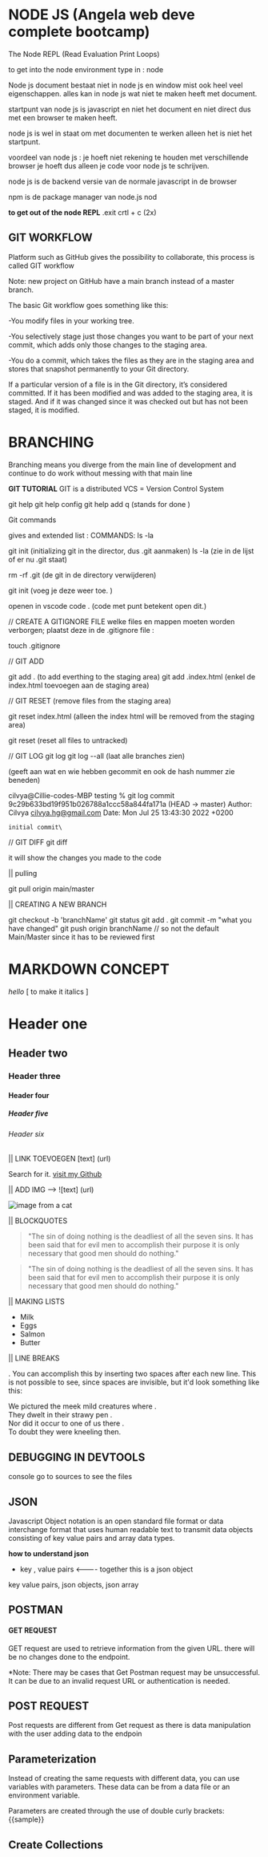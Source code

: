 # NODE JS (Angela web deve complete bootcamp)

The Node REPL (Read Evaluation Print Loops)

to get into the node environment type in : node 



Node js 
document bestaat  niet in node js en window mist ook heel veel eigenschappen.
alles kan in node js wat niet te maken heeft met document.

startpunt van node js is javascript en niet het document en niet direct dus met een browser te maken heeft.

node js is wel in staat om met documenten te werken alleen het is niet het startpunt. 

voordeel van node js :
je hoeft niet rekening te houden met verschillende browser
je hoeft dus alleen je code voor node js te schrijven.

node js is de backend versie van de normale javascript in de browser

npm is de package manager van node.js
nod




**to get out of the node REPL**
.exit
crtl + c (2x)

## GIT WORKFLOW

Platform such as GitHub gives the possibility to collaborate, this process is called GIT workflow

Note: new project on GitHub have a main branch instead of a master branch.

The basic Git workflow goes something like this:

-You modify files in your working tree.

-You selectively stage just those changes you want to be part of your next commit, which adds only those changes to the staging area.

-You do a commit, which takes the files as they are in the staging area and stores that snapshot permanently to your Git directory.

If a particular version of a file is in the Git directory, it’s considered committed. If it has been modified and was added to the staging area, it is staged. And if it was changed since it was checked out but has not been staged, it is modified.

# BRANCHING
Branching means you diverge from the main line of development and continue to do work without messing with that main line

**GIT TUTORIAL**
GIT is a distributed VCS = Version Control System

git help
git help config
git help add
q (stands for done )


Git commands

gives and extended list :
COMMANDS:
ls -la 

git init (initializing git in the director, dus .git aanmaken)
ls -la (zie in de lijst of er nu .git staat)

rm -rf .git (de git in de directory verwijderen)

git init (voeg je deze weer toe. )

openen in vscode
code . (code met punt betekent open dit.)

// CREATE A GITIGNORE FILE
welke files en mappen moeten worden verborgen; plaatst deze in de .gitignore file :

touch .gitignore 


// GIT ADD

git add . (to add everthing to the staging area)
git add .index.html (enkel de index.html toevoegen aan de staging area)

// GIT RESET (remove files from the staging area)

git reset index.html (alleen the index html will be removed from the staging area)

git reset (reset all files to untracked)

// GIT LOG
git log 
git log --all (laat alle branches zien)

(geeft aan wat en wie hebben gecommit en ook de hash nummer zie beneden)

cilvya@Cillie-codes-MBP testing % git log
commit 9c29b633bd19f951b026788a1ccc58a844fa171a (HEAD -> master)
Author: Cilvya <cilvya.hg@gmail.com>
Date:   Mon Jul 25 13:43:30 2022 +0200

    initial commit\


// GIT DIFF
git diff  

it will show the changes you made to the code


|| pulling

git pull origin main/master

|| CREATING A NEW BRANCH

git checkout -b 'branchName'
git status
git add . 
git commit -m "what you have changed"
git push origin branchName  // so not the default Main/Master since it has to be reviewed first 


# MARKDOWN CONCEPT

_hello_ [ to make it italics ] 

# Header one
## Header two
### Header three
#### Header four
##### Header five
###### Header six


|| LINK TOEVOEGEN [text] (url) 

Search for it. [visit my Github](https://github.com/Cilvyahg)

|| ADD IMG  --> ![text] (url)

![image from a cat](https://images.unsplash.com/photo-1533738363-b7f9aef128ce?ixlib=rb-1.2.1&ixid=MnwxMjA3fDB8MHxzZWFyY2h8M3x8Y2F0fGVufDB8fDB8fA%3D%3D&auto=format&fit=crop&w=500&q=60)


|| BLOCKQUOTES 
> "The sin of doing nothing is the deadliest of all the seven sins. It has been said that for evil men to accomplish their purpose it is only necessary that good men should do nothing."

>"The sin of doing nothing is the deadliest of all the seven sins. It has been said that for evil men to accomplish their purpose it is only necessary that good men should do nothing."


|| MAKING LISTS

* Milk
* Eggs
* Salmon
* Butter

|| LINE BREAKS

. You can accomplish this by inserting two spaces after each new line. This is not possible to see, since spaces are invisible, but it'd look something like this:

We pictured the meek mild creatures where .       
They dwelt in their strawy pen .  
Nor did it occur to one of us there .  
To doubt they were kneeling then.

## DEBUGGING IN DEVTOOLS

console
go to sources to see the files



## JSON
Javascript Object notation is an open standard file format or data interchange format that uses human readable text to transmit data objects consisting of key value pairs and array data types.

**how to understand  json**

- key , value pairs <---- together this is a json object

key value pairs, json objects, json array


## POSTMAN

#### GET REQUEST
GET request are used to retrieve information from the given URL. there will be no changes done to the endpoint. 

*Note: There may be cases that Get Postman request may be unsuccessful. It can be due to an invalid request URL or authentication is needed.

## POST REQUEST
Post requests are different from Get request as there is data manipulation with the user adding data to the endpoin

## Parameterization 
Instead of creating the same requests with different data, you can use variables with parameters. These data can be from a data file or an environment variable.

Parameters are created through the use of double curly brackets: {{sample}}

## Create Collections

